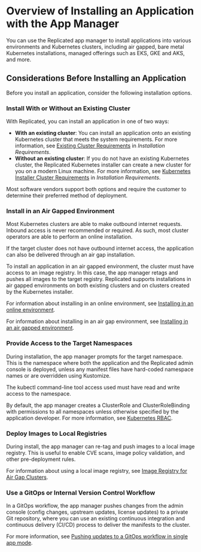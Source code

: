 # Overview of Installing an Application with the App Manager

You can use the Replicated app manager to install applications into various environments and Kubernetes clusters, including air gapped, bare metal Kubernetes installations, managed offerings such as EKS, GKE and AKS, and more.

## Considerations Before Installing an Application

Before you install an application, consider the following installation options.

### Install With or Without an Existing Cluster

With Replicated, you can install an application in one of two ways:
* **With an existing cluster**: You can install an application onto an existing Kubernetes cluster that meets the system requirements. For more information, see [Existing Cluster Requirements](installing-general-requirements#existing-cluster-requirements) in _Installation Requirements_.
* **Without an existing cluster**: If you do not have an existing Kubernetes cluster, the Replicated Kubernetes installer can create a new cluster for you on a modern Linux machine. For more information, see [Kubernetes Installer Cluster Requirements](installing-general-requirements#embedded-cluster-requirements) in _Installation Requirements_.

Most software vendors support both options and require the customer to determine their preferred method of deployment.

### Install in an Air Gapped Environment

Most Kubernetes clusters are able to make outbound internet requests. Inbound access is never recommended or required.
As such, most cluster operators are able to perform an online installation.

If the target cluster does not have outbound internet access, the application can also be delivered through an air gap installation.

To install an application in an air gapped environment, the cluster must have access to an image registry. In this case, the app manager retags and pushes all images to the target registry. Replicated supports installations in air gapped environments on both existing clusters and on clusters created by the Kubernetes installer.

For information about installing in an online environment, see [Installing in an online environment](installing-existing-cluster-online).

For information about installing in an air gap environment, see [Installing in an air gapped environment](installing-existing-cluster-airgapped).

### Provide Access to the Target Namespaces

During installation, the app manager prompts for the target namespace. This is the namespace where both the application and the Replicated admin console is deployed, unless any manifest files have hard-coded namespace names or are overridden using Kustomize.

The kubectl command-line tool access used must have read and write access to the namespace.

By default, the app manager creates a ClusterRole and ClusterRoleBinding with permissions to all namespaces unless otherwise specified by the application developer. For more information, see [Kubernetes RBAC](../vendor/packaging-rbac).

### Deploy Images to Local Registries

During install, the app manager can re-tag and push images to a local image registry.
This is useful to enable CVE scans, image policy validation, and other pre-deployment rules.

For information about using a local image registry, see [Image Registry for Air Gap Clusters](image-registry-airgap).

### Use a GitOps or Internal Version Control Workflow

In a GitOps workflow, the app manager pushes changes from the admin console (config changes, upstream updates, license updates) to a private Git repository, where you can use an existing continuous integration and continuous delivery (CI/CD) process to deliver the manifests to the cluster.

For more information, see [Pushing updates to a GitOps workflow in single app mode](gitops-single-app-workflow).
